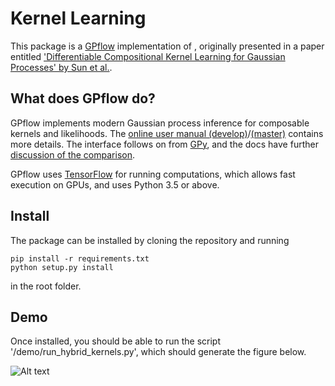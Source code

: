 # Kernel Learning

This package is a [GPflow](http://github.com/GPflow) implementation of , originally presented in a paper entitled ['Differentiable Compositional Kernel Learning for Gaussian Processes' by Sun et al.](https://arxiv.org/abs/1806.04326).


## What does GPflow do?

GPflow implements modern Gaussian process inference for composable kernels and likelihoods. The [online user manual (develop)](http://gpflow.readthedocs.io/en/develop/)/[(master)](http://gpflow.readthedocs.io/en/master/) contains more details. The interface follows on from [GPy](http://github.com/sheffieldml/gpy), and the docs have further [discussion of the comparison](http://gpflow.readthedocs.io/en/develop/intro.html#what-s-the-difference-between-gpy-and-gpflow).

GPflow uses [TensorFlow](http://www.tensorflow.org) for running computations, which allows fast execution on GPUs, and uses Python 3.5 or above.

## Install

The package can be installed by cloning the repository and running
```
pip install -r requirements.txt
python setup.py install
```
in the root folder.

## Demo

Once installed, you should be able to run the script '/demo/run_hybrid_kernels.py', which should generate the figure below.


![Alt text](./demo/img.jpg?raw=true "Extrapolation of airline passenger data.")

